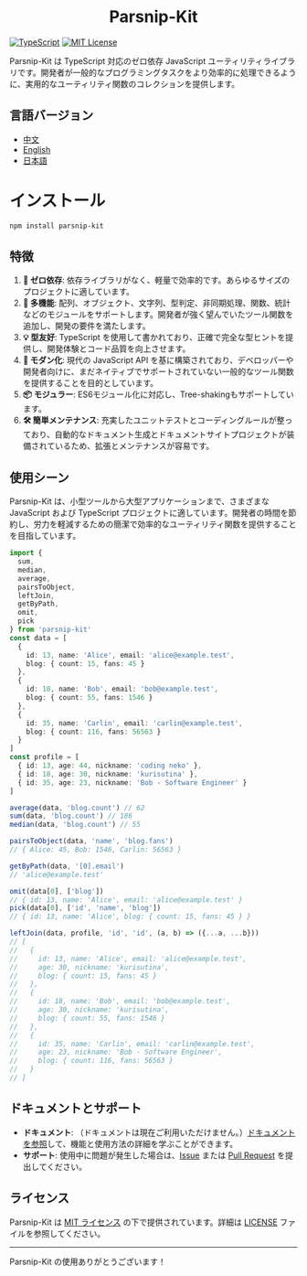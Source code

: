 # <center> Parsnip-Kit

[![TypeScript](https://img.shields.io/badge/TypeScript-v5.7.2-blue)](https://www.typescriptlang.org/) [![MIT License](https://img.shields.io/badge/license-MIT-green)](LICENSE)

Parsnip-Kit は TypeScript 対応のゼロ依存 JavaScript ユーティリティライブラリです。開発者が一般的なプログラミングタスクをより効率的に処理できるように、実用的なユーティリティ関数のコレクションを提供します。

## 言語バージョン
- [中文](README.zh.md)
- [English](README.md)
- [日本語](README.jp.md)

# インストール
```sh 
npm install parsnip-kit
```


## 特徴
1. **🧳 ゼロ依存**: 依存ライブラリがなく、軽量で効率的です。あらゆるサイズのプロジェクトに適しています。
2. **🔩 多機能**: 配列、オブジェクト、文字列、型判定、非同期処理、関数、統計などのモジュールをサポートします。開発者が強く望んでいたツール関数を追加し、開発の要件を満たします。
3. **💡 型友好**: TypeScript を使用して書かれており、正確で完全な型ヒントを提供し、開発体験とコード品質を向上させます。
4. **🚀 モダン化**: 現代の JavaScript API を基に構築されており、デベロッパーや開発者向けに、まだネイティブでサポートされていない一般的なツール関数を提供することを目的としています。
5. **📦 モジュラー**: ES6モジュール化に対応し、Tree-shakingもサポートしています。
6. **🛠️ 簡単メンテナンス**: 充実したユニットテストとコーディングルールが整っており、自動的なドキュメント生成とドキュメントサイトプロジェクトが装備されているため、拡張とメンテナンスが容易です。

## 使用シーン
Parsnip-Kit は、小型ツールから大型アプリケーションまで、さまざまな JavaScript および TypeScript プロジェクトに適しています。開発者の時間を節約し、労力を軽減するための簡潔で効率的なユーティリティ関数を提供することを目指しています。

```typescript
import {
  sum,
  median,
  average,
  pairsToObject,
  leftJoin,
  getByPath,
  omit,
  pick
} from 'parsnip-kit'
const data = [
  {
    id: 13, name: 'Alice', email: 'alice@example.test',
    blog: { count: 15, fans: 45 }
  },
  {
    id: 18, name: 'Bob', email: 'bob@example.test',
    blog: { count: 55, fans: 1546 }
  },
  {
    id: 35, name: 'Carlin', email: 'carlin@example.test',
    blog: { count: 116, fans: 56563 }
  }
]
const profile = [
  { id: 13, age: 44, nickname: 'coding neko' },
  { id: 18, age: 30, nickname: 'kurisutina' },
  { id: 35, age: 23, nickname: 'Bob - Software Engineer' }
]

average(data, 'blog.count') // 62
sum(data, 'blog.count') // 186
median(data, 'blog.count') // 55

pairsToObject(data, 'name', 'blog.fans')
// { Alice: 45, Bob: 1546, Carlin: 56563 }

getByPath(data, '[0].email')
// 'alice@example.test'

omit(data[0], ['blog'])
// { id: 13, name: 'Alice', email: 'alice@example.test' }
pick(data[0], ['id', 'name', 'blog'])
// { id: 13, name: 'Alice', blog: { count: 15, fans: 45 } }

leftJoin(data, profile, 'id', 'id', (a, b) => ({...a, ...b}))
// [
//   {
//     id: 13, name: 'Alice', email: 'alice@example.test',
//     age: 30, nickname: 'kurisutina',
//     blog: { count: 15, fans: 45 }
//   },
//   {
//     id: 18, name: 'Bob', email: 'bob@example.test',
//     age: 30, nickname: 'kurisutina',
//     blog: { count: 55, fans: 1546 }
//   },
//   {
//     id: 35, name: 'Carlin', email: 'carlin@example.test',
//     age: 23, nickname: 'Bob - Software Engineer',
//     blog: { count: 116, fans: 56563 }
//   }
// ]
```

## ドキュメントとサポート
- **ドキュメント**: （ドキュメントは現在ご利用いただけません。）[ドキュメントを参照](https://example.com/docs)して、機能と使用方法の詳細を学ぶことができます。
- **サポート**: 使用中に問題が発生した場合は、[Issue](https://github.com/LittleRangiferTarandus/parsnip-kit/issues) または [Pull Request](https://github.com/LittleRangiferTarandus/parsnip-kit/pulls) を提出してください。

## ライセンス
Parsnip-Kit は [MIT ライセンス](LICENSE) の下で提供されています。詳細は [LICENSE](LICENSE) ファイルを参照してください。

---

Parsnip-Kit の使用ありがとうございます！